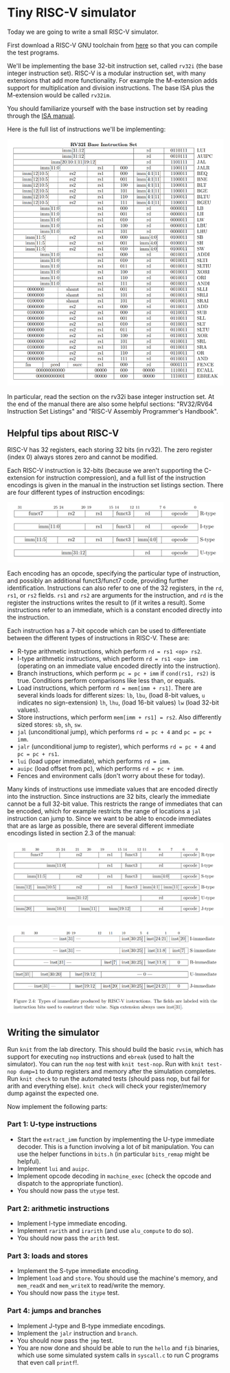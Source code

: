 # Tiny RISC-V simulator

Today we are going to write a small RISC-V simulator.

First download a RISC-V GNU toolchain from
[here](https://github.com/zyedidia/riscv-gnu-toolchain-prebuilt/releases/tag/v1)
so that you can compile the test programs.

We'll be implementing the base 32-bit instruction set, called `rv32i` (the base
integer instruction set). RISC-V is a modular instruction set, with many
extensions that add more functionality. For example the M-extension adds
support for multiplication and division instructions. The base ISA plus the
M-extension would be called `rv32im`.

You should familiarize yourself with the base instruction set by reading through
the [ISA manual](https://www.scs.stanford.edu/~zyedidia/docs/riscv-spec.pdf).

Here is the full list of instructions we'll be implementing:

![riscv-inst](img/riscv-inst.png)

In particular, read the section on the rv32i base integer instruction set. At
the end of the manual there are also some helpful sections: "RV32/RV64
Instruction Set Listings" and "RISC-V Assembly Programmer's Handbook".

## Helpful tips about RISC-V

RISC-V has 32 registers, each storing 32 bits (in rv32). The zero register
(index 0) always stores zero and cannot be modified.

Each RISC-V instruction is 32-bits (because we aren't supporting the
C-extension for instruction compression), and a full list of the instruction
encodings is given in the manual in the instruction set listings section. There
are four different types of instruction encodings:

![riscv-encoding](img/riscv-encoding.png)

Each encoding has an opcode, specifying the particular type of instruction, and
possibly an additional funct3/funct7 code, providing further identification.
Instructions can also refer to one of the 32 registers, in the `rd`, `rs1`, or
`rs2` fields. `rs1` and `rs2` are arguments for the instruction, and `rd` is
the register the instructions writes the result to (if it writes a result).
Some instructions refer to an immediate, which is a constant encoded directly
into the instruction.

Each instruction has a 7-bit opcode which can be used to differentiate between
the different types of instructions in RISC-V. These are:

* R-type arithmetic instructions, which perform `rd = rs1 <op> rs2`.
* I-type arithmetic instructions, which perform `rd = rs1 <op> imm` (operating
  on an immediate value encoded directly into the instruction).
* Branch instructions, which perform `pc = pc + imm` if `cond(rs1, rs2)` is
  true. Conditions perform comparisons like less than, or equals.
* Load instructions, which perform `rd = mem[imm + rs1]`. There are several
  kinds loads for different sizes: `lb`, `lbu`, (load 8-bit values, `u`
  indicates no sign-extension) `lh`, `lhu`, (load 16-bit values) `lw` (load
  32-bit values).
* Store instructions, which perform `mem[imm + rs1] = rs2`. Also differently
  sized stores: `sb`, `sh`, `sw`.
* `jal` (unconditional jump), which performs `rd = pc + 4` and `pc = pc + imm`.
* `jalr` (unconditional jump to register), which performs `rd = pc + 4` and `pc = pc + rs1`.
* `lui` (load upper immediate), which performs `rd = imm`.
* `auipc` (load offset from pc), which performs `rd = pc + imm`.
* Fences and environment calls (don't worry about these for today).

Many kinds of instructions use immediate values that are encoded directly into
the instruction. Since instructions are 32 bits, clearly the immediate cannot
be a full 32-bit value. This restricts the range of immediates that can be
encoded, which for example restricts the range of locations a `jal` instruction
can jump to. Since we want to be able to encode immediates that are as large as
possible, there are several different immediate encodings listed in section 2.3
of the manual:

![riscv-imm-encoding](img/riscv-imm-encoding.png)

![riscv-imm-encoding2](img/riscv-imm-encoding2.png)

## Writing the simulator

Run `knit` from the lab directory. This should build the basic `rvsim`, which
has support for executing `nop` instructions and `ebreak` (used to halt the
simulator). You can run the `nop` test with `knit test-nop`. Run with `knit
test-nop dump=1` to dump registers and memory after the simulation completes.
Run `knit check` to run the automated tests (should pass nop, but fail for
arith and everything else). `knit check` will check your register/memory dump
against the expected one.

Now implement the following parts:

### Part 1: U-type instructions

* Start the `extract_imm` function by implementing the U-type immediate
  decoder. This is a function involving a lot of bit manipulation. You can use
  the helper functions in `bits.h` (in particular `bits_remap` might be
  helpful).
* Implement `lui` and `auipc`.
* Implement opcode decoding in `machine_exec` (check the opcode and dispatch to
  the appropriate function).
* You should now pass the `utype` test.

### Part 2: arithmetic instructions

* Implement I-type immediate encoding.
* Implement `rarith` and `irarith` (and use `alu_compute` to do so).
* You should now pass the `arith` test.

### Part 3: loads and stores

* Implement the S-type immediate encoding.
* Implement `load` and `store`. You should use the machine's memory, and
  `mem_readX` and `mem_writeX` to read/write the memory.
* You should now pass the `itype` test.

### Part 4: jumps and branches

* Implement J-type and B-type immediate encodings.
* Implement the `jalr` instruction and `branch`.
* You should now pass the `jmp` test.
* You are now done and should be able to run the `hello` and `fib` binaries,
  which use some simulated system calls in `syscall.c` to run C programs that
  even call `printf`!.
